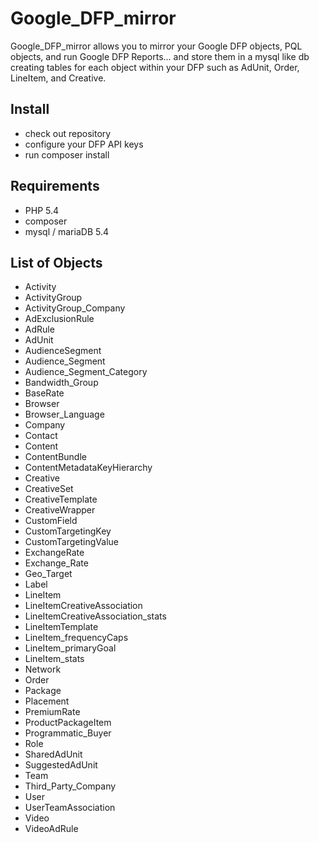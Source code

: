 # Google_DFP_mirror

Google_DFP_mirror allows you to mirror your Google DFP objects, PQL objects, and run Google DFP Reports... and store them in a mysql like db creating tables for each object within your DFP such as AdUnit, Order, LineItem, and Creative.

## Install 
* check out repository
* configure your DFP API keys
* run composer install 


## Requirements 
* PHP 5.4
* composer 
* mysql / mariaDB 5.4


## List of Objects
* Activity
* ActivityGroup
* ActivityGroup_Company
* AdExclusionRule
* AdRule
* AdUnit
* AudienceSegment
* Audience_Segment
* Audience_Segment_Category
* Bandwidth_Group
* BaseRate
* Browser
* Browser_Language
* Company
* Contact
* Content
* ContentBundle
* ContentMetadataKeyHierarchy
* Creative
* CreativeSet
* CreativeTemplate
* CreativeWrapper
* CustomField
* CustomTargetingKey
* CustomTargetingValue
* ExchangeRate
* Exchange_Rate
* Geo_Target
* Label
* LineItem
* LineItemCreativeAssociation
* LineItemCreativeAssociation_stats
* LineItemTemplate
* LineItem_frequencyCaps
* LineItem_primaryGoal
* LineItem_stats
* Network
* Order
* Package
* Placement
* PremiumRate
* ProductPackageItem
* Programmatic_Buyer
* Role
* SharedAdUnit
* SuggestedAdUnit
* Team
* Third_Party_Company
* User
* UserTeamAssociation
* Video
* VideoAdRule
